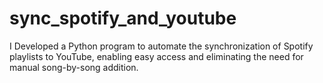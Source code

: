 # sync_spotify_and_youtube
 I  Developed a Python program to automate the synchronization of Spotify playlists to YouTube, enabling easy access and eliminating the need for manual song-by-song addition.
